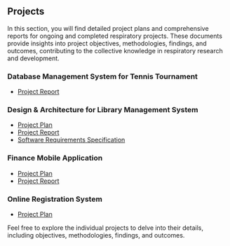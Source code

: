 ## Projects

In this section, you will find detailed project plans and comprehensive reports for ongoing and completed respiratory projects. These documents provide insights into project objectives, methodologies, findings, and outcomes, contributing to the collective knowledge in respiratory research and development.

### Database Management System for Tennis Tournament

- [Project Report](/projects/database_management_tennis.pdf)

### Design & Architecture for Library Management System

- [Project Plan](/projects/library_management_design/plan.md)
- [Project Report](/projects/library_management_design/report.pdf)
- [Software Requirements Specification](/projects/library_management_design/specification.pdf)

### Finance Mobile Application

- [Project Plan](/projects/finance_mobile_app/plan.md)
- [Project Report](/projects/finance_mobile_app/report.pdf)

### Online Registration System

- [Project Plan](/projects/online_registration_system/plan.md)

Feel free to explore the individual projects to delve into their details, including objectives, methodologies, findings, and outcomes.
